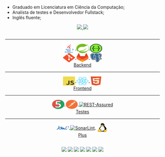 - Graduado em Licenciatura em Ciência da Computação;
- Analista de testes e Desenvolvedor Fullstack;
- Inglês fluente;

<div align="center">
  <a href="https://github.com/robinsonmourao">
  <img height="150em" src="https://github-readme-stats.vercel.app/api?username=robinsonmourao&show_icons=false&theme=apprentice&include_all_commits=true&count_private=true"/>
  <img height="150em" src="https://github-readme-stats.vercel.app/api/top-langs/?username=robinsonmourao&layout=compact&langs_count=7&theme=apprentice"/>
</div>
  
<h2></h2>
  
<div align="center">
  <hr>
  <img align="center" alt="Java" height="30" width="40" src="https://github.com/devicons/devicon/blob/master/icons/java/java-original.svg">
  <img align="center" alt="SpringBoot" height="30" width="40" src="https://github.com/devicons/devicon/blob/master/icons/spring/spring-original.svg">
  <img align="center" alt="Swagger" height="30" width="40" src="https://github.com/devicons/devicon/blob/master/icons/swagger/swagger-original.svg">  
  <br>
  <img align="center" alt="GIT" height="30" width="40" src="https://github.com/devicons/devicon/blob/master/icons/git/git-original.svg">  
  <img align="center" alt="GitLab" height="30" width="40" src="https://github.com/devicons/devicon/blob/master/icons/gitlab/gitlab-original.svg">  
  <img align="center" alt="PostgreSQL" height="30" width="40" src="https://github.com/devicons/devicon/blob/master/icons/postgresql/postgresql-original.svg">
  <br>
  Backend
  <hr>
  <img align="center" alt="JavaScript" height="30" width="40" src="https://github.com/devicons/devicon/blob/master/icons/javascript/javascript-original.svg"> 
  <img align="center" alt="React" height="30" width="40" src="https://github.com/devicons/devicon/blob/master/icons/react/react-original.svg"> 
  <img align="center" alt="HTML" height="30" width="40" src="https://github.com/devicons/devicon/blob/master/icons/html5/html5-original.svg">    
  <br>
  Frontend
  <hr>
  <img align="center" alt="JUnit" height="30" width="40" src="https://github.com/devicons/devicon/blob/master/icons/junit/junit-original.svg">  
  <img align="center" alt="Postman" height="30" width="40" src="https://github.com/devicons/devicon/blob/master/icons/postman/postman-original.svg">
  <img align="center" alt="REST-Assured" height="30" width="40" src="https://rest-assured.io/img/logo-transparent.png">     
  <br>
  Testes
  <hr>
  <img align="center" alt="XML" height="30" width="40" src="https://github.com/devicons/devicon/blob/master/icons/xml/xml-original.svg">  
  <img align="center" alt="SonarLint" height="30" width="40" src="https://sonarsource.gallerycdn.vsassets.io/extensions/sonarsource/sonarlint-vscode/4.3.0/1706692866619/Microsoft.VisualStudio.Services.Icons.Default">  
  <img align="center" alt="Linux" height="30" width="40" src="https://github.com/devicons/devicon/blob/master/icons/linux/linux-original.svg">  
  <br>
  Plus
</div> 



<h2></h2>
  
<div align="center">
  <a href="https://www.youtube.com/channel/UCBpKEuXZoi1qBtf4jLx1IuQ" target="_blank"><img src="https://img.shields.io/badge/YouTube-FF0000?style=for-the-badge&logo=youtube&logoColor=white" target="_blank"></a>
  <a href="https://www.instagram.com/robinson_mds.java" target="_blank"><img src="https://img.shields.io/badge/-Instagram-%23E4405F?style=for-the-badge&logo=instagram&logoColor=white" target="_blank"></a>
  <a href="https://www.facebook.com/robinson.mourao.16/" target="_blank"><img src="https://img.shields.io/badge/Messenger-00B2FF?style=for-the-badge&logo=messenger&logoColor=white" target="_blank"></a> 
  <a href = "https://discord.com/channels/@me/549352494678147081"><img src="https://img.shields.io/badge/Discord-7289DA?style=for-the-badge&logo=discord&logoColor=white" target="_blank"></a> 
  <a href = "mailto:bob.info.guaratiba@gmail.com"><img src="https://img.shields.io/badge/-Gmail-%23333?style=for-the-badge&logo=gmail&logoColor=white" target="_blank"></a> 
  <a href = "mailto:robinson.mourao@dcx.ufpb.br"><img src="https://img.shields.io/badge/-Gmail-%23333?style=for-the-badge&logo=gmail&logoColor=white" target="_blank"></a> 
  <a href = "mailto:robinsonmourao@hotmail.com"><img src="https://img.shields.io/badge/Microsoft_Outlook-0078D4?style=for-the-badge&logo=microsoft-outlook&logoColor=white" target="_blank"></a> 
</div><br>
  
  

  
  
